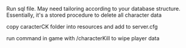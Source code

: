 Run sql file. May need tailoring according to your database structure. Essentially, it's a stored procedure to 
delete all character data

copy caracterCK folder into resources and add to server.cfg

run command in game with /characterKill to wipe player data 

